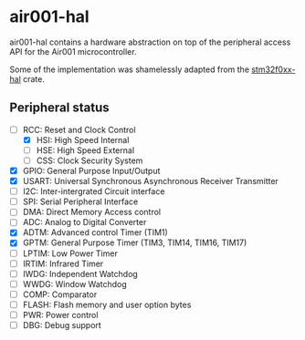 # air001-hal

air001-hal contains a hardware abstraction on top of the peripheral access API for the Air001 microcontroller.

Some of the implementation was shamelessly adapted from the [stm32f0xx-hal](https://github.com/stm32-rs/stm32f0xx-hal) crate.

##  Peripheral status

- [ ] RCC: Reset and Clock Control
  - [x] HSI: High Speed Internal
  - [ ] HSE: High Speed External
  - [ ] CSS: Clock Security System
- [x] GPIO: General Purpose Input/Output
- [x] USART: Universal Synchronous Asynchronous Receiver Transmitter
- [ ] I2C: Inter-intergrated Circuit interface
- [ ] SPI: Serial Peripheral Interface
- [ ] DMA: Direct Memory Access control
- [ ] ADC: Analog to Digital Converter
- [x] ADTM: Advanced control Timer (TIM1)
- [x] GPTM: General Purpose Timer (TIM3, TIM14, TIM16, TIM17)
- [ ] LPTIM: Low Power Timer
- [ ] IRTIM: Infrared Timer
- [ ] IWDG: Independent Watchdog
- [ ] WWDG: Window Watchdog
- [ ] COMP: Comparator
- [ ] FLASH: Flash memory and user option bytes
- [ ] PWR: Power control
- [ ] DBG: Debug support
